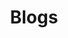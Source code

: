 ---
title: "Blogs"
description: "Blog Categories"
slug: "Blogs"
image: "blogs-img.jpg"
style:
    background: "#2a9d8f"
    color: "#fff"
---